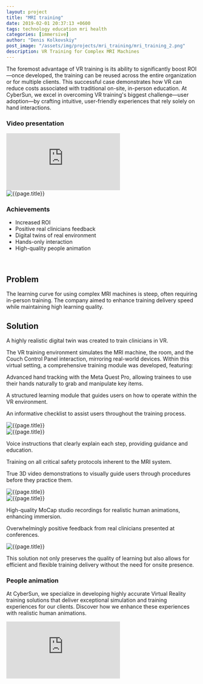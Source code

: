 ```yaml
---
layout: project
title: "MRI training"
date: 2019-02-01 20:37:13 +0600
tags: technology education mri health
categories: [immersive]
author: "Denis Kolkovskiy"
post_image: "/assets/img/projects/mri_training/mri_training_2.png"
description: VR Training for Complex MRI Machines
---
```


<div class="row">
<div class="col-md-12">
   <div class="service-details mb-40">
      <p>The foremost advantage of VR training is its ability to significantly boost ROI—once developed, the training can be reused across the entire organization or for multiple clients. This successful case demonstrates how VR can reduce costs associated with traditional on-site, in-person education. At CyberSun, we excel in overcoming VR training's biggest challenge—user adoption—by crafting intuitive, user-friendly experiences that rely solely on hand interactions.</p>
      <h3><i class="fa-solid fa-circle-arrow-down"></i> Video presentation </h3>
      <div class="video-container">
         <iframe src="https://www.youtube.com/embed/NK2ubP03P3s?si=1sBzgzR1H_4I5stw" title="YouTube video player" frameborder="0" allow="accelerometer; autoplay; clipboard-write; encrypted-media; gyroscope; picture-in-picture; web-share" referrerpolicy="strict-origin-when-cross-origin" allowfullscreen></iframe>
      </div>
   </div>
</div>
<div class="row">
   <div class="col-xl-6 col-lg-12">
      <div class="s-details-img mb-30"><img src="{{site.baseurl}}/assets/img/projects/mri_training/mri_machine_1.png" alt="{{page.title}}"></div>
   </div>
   <div class="col-xl-6 col-lg-12">
      <div class="service-details mb-40">
         <h3><i class="fa-solid fa-trophy"></i> Achievements</h3>
         <ul>
            <li><span class="lnr lnr-star"></span> Increased ROI</li>
            <li><span class="lnr lnr-star"></span> Positive real clinicians feedback</li>
            <li><span class="lnr lnr-star"></span> Digital twins of real environment</li>
            <li><span class="lnr lnr-star"></span> Hands-only interaction</li>
            <li><span class="lnr lnr-star"></span> High-quality people animation</li>
         </ul>
         <p>&nbsp;</p>
      </div>
   </div>
</div>
<h2><i class="fa-solid fa-triangle-exclamation"></i> Problem</h2>
<p>The learning curve for using complex MRI machines is steep, often requiring in-person training. The company aimed to enhance training delivery speed while maintaining high learning quality.</p>
<h2><i class="fa-solid fa-square-poll-vertical"></i> Solution</h2>
<p><i class="fa-regular fa-star"></i> A highly realistic digital twin was created to train clinicians in VR.</p>
<p><i class="fa-regular fa-star"></i> The VR training environment simulates the MRI machine, the room, and the Couch Control Panel interaction, mirroring real-world devices. Within this virtual setting, a comprehensive training module was developed, featuring:</p>
<p><i class="fa-regular fa-star"></i> Advanced hand tracking with the Meta Quest Pro, allowing trainees to use their hands naturally to grab and manipulate key items.</p>
<p><i class="fa-regular fa-star"></i> A structured learning module that guides users on how to operate within the VR environment.</p>
<p><i class="fa-regular fa-star"></i> An informative checklist to assist users throughout the training process.</p>
<div class="row">
   <div class="col-xl-6 col-lg-12">
      <div class="s-details-img mb-30"><img src="{{site.baseurl}}/assets/img/projects/mri_training/couch_1.png" alt="{{page.title}}"></div>
   </div>
   <div class="col-xl-6 col-lg-12">
      <div class="s-details-img mb-30"><img src="{{site.baseurl}}/assets/img/projects/mri_training/control_room_1.png" alt="{{page.title}}"></div>
   </div>
</div>
<p><i class="fa-regular fa-star"></i> Voice instructions that clearly explain each step, providing guidance and education.</p>
<p><i class="fa-regular fa-star"></i> Training on all critical safety protocols inherent to the MRI system.</p>
<p><i class="fa-regular fa-star"></i> True 3D video demonstrations to visually guide users through procedures before they practice them.</p>
<div class="row">
   <div class="col-xl-6 col-lg-12">
      <div class="s-details-img mb-30"><img src="{{site.baseurl}}/assets/img/projects/mri_training/control_room_2.png" alt="{{page.title}}"></div>
   </div>
   <div class="col-xl-6 col-lg-12">
      <div class="s-details-img mb-30"><img src="{{site.baseurl}}/assets/img/projects/mri_training/teleport_1.png" alt="{{page.title}}"></div>
   </div>
</div>
<p><i class="fa-regular fa-star"></i> High-quality MoCap studio recordings for realistic human animations, enhancing immersion.</p>
<p><i class="fa-regular fa-star"></i> Overwhelmingly positive feedback from real clinicians presented at conferences.</p>

<div class="row">
   <div class="col-xl-6 col-lg-12">
      <div class="s-details-img mb-30"><img src="{{site.baseurl}}/assets/img/projects/mri_training/table_1.png" alt="{{page.title}}"></div>
   </div>
</div>

<p>This solution not only preserves the quality of learning but also allows for efficient and flexible training delivery without the need for onsite presence.</p>
<h3><i class="fa-solid fa-circle-arrow-down"></i> People animation </h3>
<p>At CyberSun, we specialize in developing highly accurate Virtual Reality training solutions that deliver exceptional simulation and training experiences for our clients. Discover how we enhance these experiences with realistic human animations.</p>

<div class="video-container">
   <iframe src="https://www.youtube.com/embed/gv5YLej5gkU?si=TihlGFCLBCQ9BZxS" title="YouTube video player" frameborder="0" allow="accelerometer; autoplay; clipboard-write; encrypted-media; gyroscope; picture-in-picture; web-share" referrerpolicy="strict-origin-when-cross-origin" allowfullscreen></iframe>
</div>
